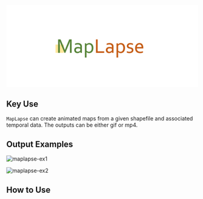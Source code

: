 ![maplapse-logo](https://raw.githubusercontent.com/souravbhadra/maplapse/master/docs/images/logo.gif)

## Key Use
`MapLapse` can create animated maps from a given shapefile and associated temporal data. The outputs can be either gif or mp4.

## Output Examples
![maplapse-ex1](https://raw.githubusercontent.com/souravbhadra/maplapse/master/docs/images/corn_yield.gif)

![maplapse-ex2](https://raw.githubusercontent.com/souravbhadra/maplapse/master/docs/images/covid.gif)

## How to Use





